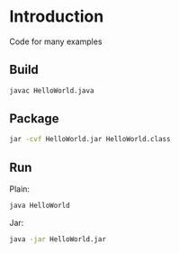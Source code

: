# Introduction

Code for many examples

## Build

```bash
javac HelloWorld.java
```

## Package

```bash
jar -cvf HelloWorld.jar HelloWorld.class
```

## Run

Plain:

```bash
java HelloWorld
```

Jar:

```bash
java -jar HelloWorld.jar
```
